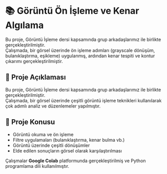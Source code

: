 # 📚 Görüntü Ön İşleme ve Kenar Algılama

Bu proje, Görüntü İşleme dersi kapsamında grup arkadaşlarımız ile birlikte gerçekleştirilmiştir.  
Çalışmada, bir görsel üzerinde ön işleme adımları (grayscale dönüşüm, bulanıklaştırma, eşikleme) uygulanmış, ardından kenar tespiti ve kontur çıkarımı gerçekleştirilmiştir.

## 📝 Proje Açıklaması  

Bu proje, Görüntü İşleme dersi kapsamında grup arkadaşlarımız ile birlikte gerçekleştirilmiştir.  
Çalışmada, bir görsel üzerinde çeşitli görüntü işleme teknikleri kullanılarak çok adımlı analiz ve düzenlemeler yapılmıştır.

## 📌 Proje Konusu

- Görüntü okuma ve ön işleme
- Filtre uygulamaları (bulanıklaştırma, kenar bulma vb.)
- Görüntü üzerinde çeşitli dönüşümler
- Elde edilen sonuçların görsel olarak karşılaştırılması

Çalışmalar **Google Colab** platformunda gerçekleştirilmiş ve Python programlama dili kullanılmıştır.
